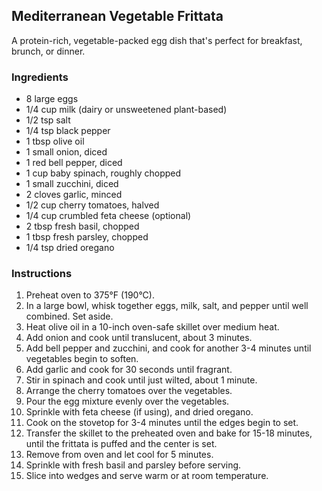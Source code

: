 ## Mediterranean Vegetable Frittata

A protein-rich, vegetable-packed egg dish that's perfect for breakfast, brunch, or dinner.

### Ingredients

* 8 large eggs
* 1/4 cup milk (dairy or unsweetened plant-based)
* 1/2 tsp salt
* 1/4 tsp black pepper
* 1 tbsp olive oil
* 1 small onion, diced
* 1 red bell pepper, diced
* 1 cup baby spinach, roughly chopped
* 1 small zucchini, diced
* 2 cloves garlic, minced
* 1/2 cup cherry tomatoes, halved
* 1/4 cup crumbled feta cheese (optional)
* 2 tbsp fresh basil, chopped
* 1 tbsp fresh parsley, chopped
* 1/4 tsp dried oregano

### Instructions

1. Preheat oven to 375°F (190°C).
2. In a large bowl, whisk together eggs, milk, salt, and pepper until well combined. Set aside.
3. Heat olive oil in a 10-inch oven-safe skillet over medium heat.
4. Add onion and cook until translucent, about 3 minutes.
5. Add bell pepper and zucchini, and cook for another 3-4 minutes until vegetables begin to soften.
6. Add garlic and cook for 30 seconds until fragrant.
7. Stir in spinach and cook until just wilted, about 1 minute.
8. Arrange the cherry tomatoes over the vegetables.
9. Pour the egg mixture evenly over the vegetables.
10. Sprinkle with feta cheese (if using), and dried oregano.
11. Cook on the stovetop for 3-4 minutes until the edges begin to set.
12. Transfer the skillet to the preheated oven and bake for 15-18 minutes, until the frittata is puffed and the center is set.
13. Remove from oven and let cool for 5 minutes.
14. Sprinkle with fresh basil and parsley before serving.
15. Slice into wedges and serve warm or at room temperature. 